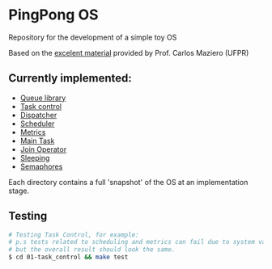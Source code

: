 # PingPong OS

Repository for the development of a simple toy OS

Based on the [excelent material](http://wiki.inf.ufpr.br/maziero/doku.php?id=so:pingpongos) provided by Prof. Carlos Maziero (UFPR)

## Currently implemented:

- [Queue library](http://wiki.inf.ufpr.br/maziero/doku.php?id=so:biblioteca_de_filas)
- [Task control](http://wiki.inf.ufpr.br/maziero/doku.php?id=so:gestao_de_tarefas)
- [Dispatcher](http://wiki.inf.ufpr.br/maziero/doku.php?id=so:dispatcher)
- [Scheduler](http://wiki.inf.ufpr.br/maziero/doku.php?id=so:escalonador_por_prioridades)
- [Metrics](http://wiki.inf.ufpr.br/maziero/doku.php?id=so:contabilizacao)
- [Main Task](http://wiki.inf.ufpr.br/maziero/doku.php?id=so:tarefa_main)
- [Join Operator](http://wiki.inf.ufpr.br/maziero/doku.php?id=so:operador_join)
- [Sleeping](http://wiki.inf.ufpr.br/maziero/doku.php?id=so:sleeping)
- [Semaphores](http://wiki.inf.ufpr.br/maziero/doku.php?id=so:semaforos)

Each directory contains a full 'snapshot' of the OS at an implementation stage.

## Testing 
```bash
# Testing Task Control, for example:
# p.s tests related to scheduling and metrics can fail due to system variations,
# but the overall result should look the same.
$ cd 01-task_control && make test
```
